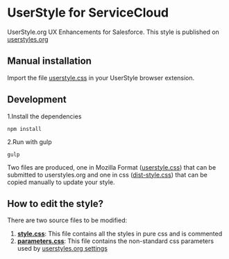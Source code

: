 # UserStyle for ServiceCloud
UserStyle.org UX Enhancements for Salesforce.
This style is published on [userstyles.org](https://userstyles.org/styles/136173/service-cloud)

## Manual installation
Import the file [userstyle.css](dist/userstyle.css) in your UserStyle browser extension.

## Development
1.Install the dependencies
```
npm install
```
2.Run with gulp
```
gulp
```

Two files are produced, one in Mozilla Format ([userstyle.css](dist/userstyle.css)) that can be submitted to userstyles.org and one in css ([dist-style.css](dist/dist-style.css)) that can be copied manually to update your style.

## How to edit the style?
There are two source files to be modified:
1. [**style.css**](style.css): This file contains all the styles in pure css and is commented
2. [**parameters.css**](parameters.css): This file contains the non-standard css parameters used by [userstyles.org settings](https://userstyles.org/help/coding#help-style-settings)

